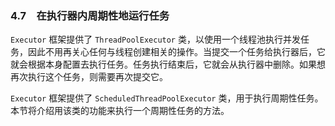 ### 4.7　在执行器内周期性地运行任务

`Executor` 框架提供了 `ThreadPoolExecutor` 类，以使用一个线程池执行并发任务，因此不用再关心任何与线程创建相关的操作。当提交一个任务给执行器后，它就会根据本身配置去执行任务。任务执行结束后，它就会从执行器中删除。如果想再次执行这个任务，则需要再次提交它。

`Executor` 框架提供了 `ScheduledThreadPoolExecutor` 类，用于执行周期性任务。本节将介绍用该类的功能来执行一个周期性任务的方法。

